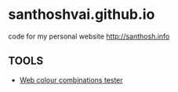 # santhoshvai.github.io
code for my personal website http://santhosh.info

TOOLS
---
* [Web colour combinations tester](http://jxnblk.com/colorable/demos/text/)
